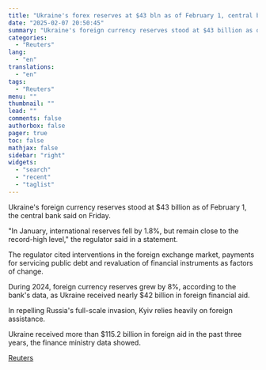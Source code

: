 ```yaml
---
title: "Ukraine's forex reserves at $43 bln as of February 1, central bank says"
date: "2025-02-07 20:50:45"
summary: "Ukraine's foreign currency reserves stood at $43 billion as of February 1, the central bank said on Friday.\"In January, international reserves fell by 1.8%, but remain close to the record-high level,\" the regulator said in a statement. The regulator cited interventions in the foreign exchange market, payments for servicing public..."
categories:
  - "Reuters"
lang:
  - "en"
translations:
  - "en"
tags:
  - "Reuters"
menu: ""
thumbnail: ""
lead: ""
comments: false
authorbox: false
pager: true
toc: false
mathjax: false
sidebar: "right"
widgets:
  - "search"
  - "recent"
  - "taglist"
---
```


Ukraine's foreign currency reserves stood at $43 billion as of February 1, the central bank said on Friday.

"In January, international reserves fell by 1.8%, but remain close to the record-high level," the regulator said in a statement.

The regulator cited interventions in the foreign exchange market, payments for servicing public debt and revaluation of financial instruments as factors of change.

During 2024, foreign currency reserves grew by 8%, according to the bank's data, as Ukraine received nearly $42 billion in foreign financial aid.

In repelling Russia's full-scale invasion, Kyiv relies heavily on foreign assistance.

Ukraine received more than $115.2 billion in foreign aid in the past three years, the finance ministry data showed.

[Reuters](https://www.tradingview.com/news/reuters.com,2025:newsml_L1N3OY0G2:0-ukraine-s-forex-reserves-at-43-bln-as-of-february-1-central-bank-says/)
